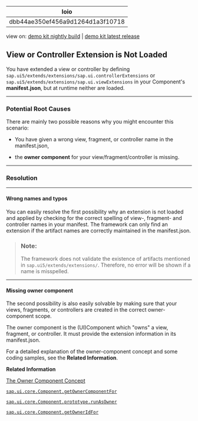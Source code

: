 <!-- loiodbb44ae350ef456a9d1264d1a3f10718 -->

| loio |
| -----|
| dbb44ae350ef456a9d1264d1a3f10718 |

<div id="loio">

view on: [demo kit nightly build](https://sdk.openui5.org/nightly/#/topic/dbb44ae350ef456a9d1264d1a3f10718) | [demo kit latest release](https://sdk.openui5.org/topic/dbb44ae350ef456a9d1264d1a3f10718)</div>

## View or Controller Extension is Not Loaded

You have extended a view or controller by defining `sap.ui5/extends/extensions/sap.ui.controllerExtensions` or `sap.ui5/extends/extensions/sap.ui.viewExtensions` in your Component's **manifest.json**, but at runtime neither are loaded.

***

### Potential Root Causes

There are mainly two possible reasons why you might encounter this scenario:

-   You have given a wrong view, fragment, or controller name in the manifest.json,

-   the **owner component** for your view/fragment/controller is missing.


***

### Resolution

***

#### Wrong names and typos

You can easily resolve the first possibility why an extension is not loaded and applied by checking for the correct spelling of view-, fragment- and controller names in your manifest. The framework can only find an extension if the artifact names are correctly maintained in the manifest.json.

> ### Note:  
> The framework does not validate the existence of artifacts mentioned in `sap.ui5/extends/extensions/`. Therefore, no error will be shown if a name is misspelled.

***

#### Missing owner component

The second possibility is also easily solvable by making sure that your views, fragments, or controllers are created in the correct owner-component scope.

The owner component is the \(UI\)Component which "owns" a view, fragment, or controller. It must provide the extension information in its manifest.json.

For a detailed explanation of the owner-component concept and some coding samples, see the **Related Information**.

**Related Information**  


[The Owner Component Concept](The_Owner_Component_Concept_a7a3138.md "The declarative API enables you to define the initially started component directly in the HTML markup.")

[`sap.ui.core.Component.getOwnerComponentFor`](https://sdk.openui5.org/api/sap.ui.core.Component/methods/sap.ui.core.Component.getOwnerComponentFor)

[`sap.ui.core.Component.prototype.runAsOwner`](https://sdk.openui5.org/api/sap.ui.core.Component/methods/runAsOwner)

[`sap.ui.core.Component.getOwnerIdFor`](https://sdk.openui5.org/api/sap.ui.core.Component/methods/sap.ui.core.Component.getOwnerIdFor)

